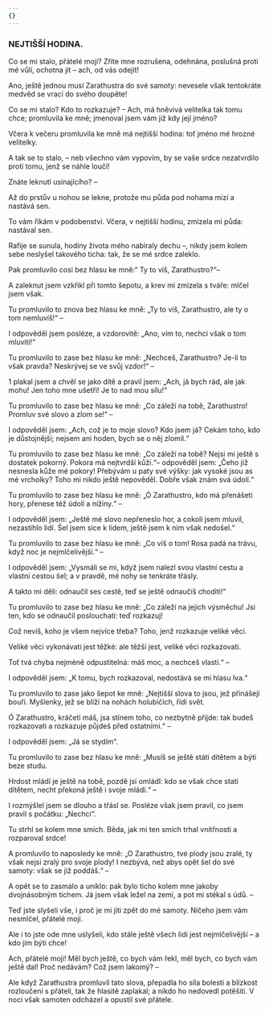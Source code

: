 ```yaml
---
{}
---
```


### NEJTIŠŠÍ HODINA.

Co se mi stalo, přátelé moji? Zříte mne rozrušena, odehnána, poslušná proti mé vůli, ochotna jít – ach, od vás odejít! 

Ano, ještě jednou musí Zarathustra do své samoty: nevesele však tentokráte medvěd se vrací do svého doupěte! 

Co se mi stalo? Kdo to rozkazuje? – Ach, má hněvivá velitelka tak tomu chce; promluvila ke mně; jmenoval jsem vám již kdy její jméno?

Včera k večeru promluvila ke mně má nejtišší hodina: toť jméno mé hrozné velitelky. 

A tak se to stalo, – neb všechno vám vypovím, by se vaše srdce nezatvrdilo proti tomu, jenž se náhle loučí! 

Znáte leknutí usínajícího? –

Až do prstův u nohou se lekne, protože mu půda pod nohama mizí a nastává sen. 

To vám říkám v podobenství. Včera, v nejtišší hodinu, zmizela mi půda: nastával sen. 

Rafije se sunula, hodiny života mého nabíraly dechu –, nikdy jsem kolem sebe neslyšel takového ticha: tak, že se mé srdce zaleklo.

Pak promluvilo cosi bez hlasu ke mně:“ Ty to víš, Zarathustro?“– 

A zaleknut jsem vzkřikl při tomto šepotu, a krev mi zmizela s tváře: mlčel jsem však.

Tu promluvilo to znova bez hlasu ke mně: „Ty to víš, Zarathustro, ale ty o tom nemluvíš!“ –

I odpověděl jsem posléze, a vzdorovitě: „Ano, vím to, nechci však o tom mluviti!“

Tu promluvilo to zase bez hlasu ke mně: „Nechceš, Zarathustro? Je-li to však pravda? Neskrývej se ve svůj vzdor!“ –

1 plakal jsem a chvěl se jako dítě a pravil jsem: „Ach, já bych rád, ale jak mohu! Jen toho mne ušetři! Je to nad mou sílu!“

Tu promluvilo to zase bez hlasu ke mně: „Co záleží na tobě, Zarathustro! Promluv své slovo a zlom se!“ –

I odpověděl jsem: „Ach, což je to moje slovo? Kdo jsem já? Cekám toho, kdo je důstojnější; nejsem ani hoden, bych se o něj zlomil.“

Tu promluvilo to zase bez hlasu ke mně: „Co záleží na tobě? Nejsi mi ještě s dostatek pokorný. Pokora má nejtvrdší kůži.“– odpověděl jsem: „Čeho již nesnesla kůže mé pokory! Přebývám u paty své výšky: jak vysoké jsou as mé vrcholky? Toho mi nikdo ještě nepověděl. Dobře však znám svá údolí.“

Tu promluvilo to zase bez hlasu ke mně: „Ó Zarathustro, kdo má přenášeti hory, přenese též údolí a nížiny.“ –

I odpověděl jsem: „Ještě mé slovo nepřeneslo hor, a cokoli jsem mluvil, nezastihlo lidí. Šel jsem sice k lidem, ještě jsem k nim však nedošel.“

Tu promluvilo to zase bez hlasu ke mně: „Co víš o tom! Rosa padá na trávu, když noc je nejmlčelivější.“ –

I odpověděl jsem: „Vysmáli se mi, když jsem nalezl svou vlastní cestu a vlastní cestou šel; a v pravdě, mé nohy se tenkráte třásly.

A takto mi děli: odnaučil ses cestě, teď se ještě odnaučíš choditi!“

Tu promluvilo to zase bez hlasu ke mně: „Co záleží na jejich výsměchu! Jsi ten, kdo se odnaučil poslouchati: teď rozkazuj!

Což nevíš, koho je všem nejvíce třeba? Toho, jenž rozkazuje veliké věci.

Veliké věci vykonávati jest těžké: ale těžší jest, veliké věci rozkazovati.

Toť tvá chyba nejméně odpustitelná: máš moc, a nechceš vlasti.“ – 

I odpověděl jsem: „K tomu, bych rozkazoval, nedostává se mi hlasu lva.“

Tu promluvilo to zase jako šepot ke mně: „Nejtišší slova to jsou, jež přinášejí bouři. Myšlenky, jež se blíží na nohách holubičích, řídí svět.

Ó Zarathustro, kráčeti máš, jsa stínem toho, co nezbytně přijde: tak budeš rozkazovati a rozkazuje půjdeš před ostatními.“ – 

I odpověděl jsem: „Já se stydím“.

Tu promluvilo to zase bez hlasu ke mně: „Musíš se ještě státi dítětem a býti beze studu. 

Hrdost mládí je ještě na tobě, pozdě jsi omládl: kdo se však chce stati dítětem, necht překoná ještě i svoje mládí.“ – 

I rozmýšlel jsem se dlouho a třásl se. Posléze však jsem pravil, co jsem pravil s počátku: „Nechci“. 

Tu strhl se kolem mne smích. Běda, jak mi ten smích trhal vnitřnosti a rozparoval srdce! 

A promluvilo to naposledy ke mně: „O Zarathustro, tvé plody jsou zralé, ty však nejsi zralý pro svoje plody! I nezbývá, než abys opět šel do své samoty: však se již poddáš.“ – 

A opět se to zasmálo a uniklo: pak bylo ticho kolem mne jakoby dvojnásobným tichem. Já jsem však ležel na zemi, a pot mi stékal s údů. –

Teď jste slyšeli vše, i proč je mi jiti zpět do mé samoty. Ničeho jsem vám nesmlčel, přátelé moji. 

Ale i to jste ode mne uslyšeli, kdo stále ještě všech lidí jest nejmlčelivější – a kdo jím býti chce! 

Ach, přátelé moji! Měl bych ještě, co bych vám řekl, měl bych, co bych vám ještě dal! Proč nedávám? Což jsem lakomý? –

  

Ale když Zarathustra promluvil tato slova, přepadla ho síla bolesti a blízkost rozloučení s přáteli, tak že hlasitě zaplakal; a nikdo ho nedovedl potěšiti. V noci však samoten odcházel a opustil své přátele.
